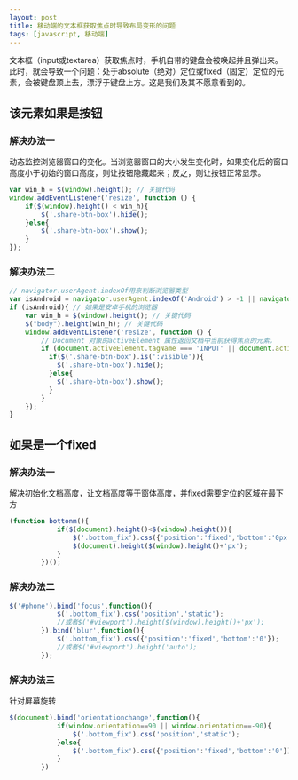 ```yaml
---
layout: post
title: 移动端的文本框获取焦点时导致布局变形的问题
tags: [javascript, 移动端]
---
```



文本框（input或textarea）获取焦点时，手机自带的键盘会被唤起并且弹出来。 
此时，就会导致一个问题：处于absolute（绝对）定位或fixed（固定）定位的元素，会被键盘顶上去，漂浮于键盘上方。这是我们及其不愿意看到的。
## 该元素如果是按钮
### 解决办法一
动态监控浏览器窗口的变化。当浏览器窗口的大小发生变化时，如果变化后的窗口高度小于初始的窗口高度，则让按钮隐藏起来；反之，则让按钮正常显示。

```javascript
var win_h = $(window).height(); // 关键代码
window.addEventListener('resize', function () {
    if($(window).height() < win_h){
        $('.share-btn-box').hide();
    }else{
        $('.share-btn-box').show();
    }
});
```

### 解决办法二 


```JavaScript
// navigator.userAgent.indexOf用来判断浏览器类型
var isAndroid = navigator.userAgent.indexOf('Android') > -1 || navigator.userAgent.indexOf('Adr') > -1;
if (isAndroid){ // 如果是安卓手机的浏览器
    var win_h = $(window).height(); // 关键代码
    $("body").height(win_h); // 关键代码
    window.addEventListener('resize', function () {
        // Document 对象的activeElement 属性返回文档中当前获得焦点的元素。
        if (document.activeElement.tagName === 'INPUT' || document.activeElement.tagName === 'TEXTAREA') {
          if($('.share-btn-box').is(':visible')){
            $('.share-btn-box').hide();
          }else{
            $('.share-btn-box').show();
          }
        }
    });
}
```

## 如果是一个fixed

### 解决办法一

解决初始化文档高度，让文档高度等于窗体高度，并fixed需要定位的区域在最下方

```JavaScript
(function bottonm(){
			if($(document).height()<$(window).height()){
				$('.bottom_fix').css({'position':'fixed','bottom':'0px'});
				$(document).height($(window).height()+'px');
			}
		})();

```

### 解决办法二

```javascript
$('#phone').bind('focus',function(){
			$('.bottom_fix').css('position','static');
			//或者$('#viewport').height($(window).height()+'px');
		}).bind('blur',function(){
			$('.bottom_fix').css({'position':'fixed','bottom':'0'});
			//或者$('#viewport').height('auto');
		});
```

### 解决办法三
针对屏幕旋转
```javascript
$(document).bind('orientationchange',function(){
			if(window.orientation==90 || window.orientation==-90){
				$('.bottom_fix').css('position','static');
			}else{
				$('.bottom_fix').css({'position':'fixed','bottom':'0'});
			}
		})
```
